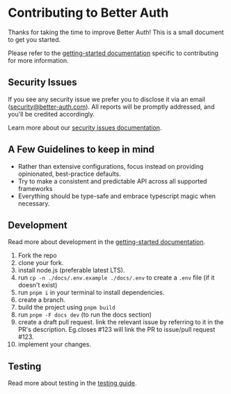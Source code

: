 # Contributing to Better Auth

Thanks for taking the time to improve Better Auth! This is a small document to get you started.

Please refer to the [getting-started documentation](https://better-auth.com/docs/contribute/getting-started) specific to contributing for more information.

## Security Issues

If you see any security issue we prefer you to disclose it via an email (security@better-auth.com). All reports will be promptly addressed, and you'll be credited accordingly.

Learn more about our [security issues documentation](https://better-auth.com/docs/contribute/security-issues).

## A Few Guidelines to keep in mind

- Rather than extensive configurations, focus instead on providing opinionated, best-practice defaults.
- Try to make a consistent and predictable API across all supported frameworks
- Everything should be type-safe and embrace typescript magic when necessary.

## Development

Read more about development in the [getting-started documentation](https://better-auth.com/docs/contribute/getting-started#development-setup).

1. Fork the repo
2. clone your fork.
3. install node.js (preferable latest LTS).
4. run `cp -n ./docs/.env.example ./docs/.env` to create a `.env` file (if it doesn't exist)
5. run `pnpm i` in your terminal to install dependencies.
6. create a branch.
7. build the project using `pnpm build`
8. run `pnpm -F docs dev` (to run the docs section)
9. create a draft pull request. link the relevant issue by referring to it in the PR's description. Eg.closes #123 will link the PR to issue/pull request #123.
10. implement your changes.

## Testing

Read more about testing in the [testing guide](https://better-auth.com/docs/contribute/testing).
